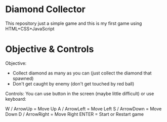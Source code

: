 # Diamond Collector
This repository just a simple game
and this is my first game using HTML+CSS+JavaScript

# Objective & Controls
Objective:
- Collect diamond as many as you can (just collect the diamond that spawned)
- Don't get caught by enemy (don't get touched by red ball)

Controls:
You can use button in the screen (maybe little difficult) or use keyboard:

W / ArrowUp = Move Up
A / ArrowLeft = Move Left
S / ArrowDown = Move Down
D / ArrowRight = Move Right
ENTER = Start or Restart game